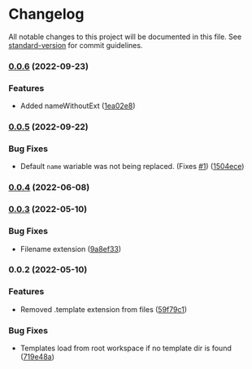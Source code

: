 # Changelog

All notable changes to this project will be documented in this file. See [standard-version](https://github.com/conventional-changelog/standard-version) for commit guidelines.

### [0.0.6](https://github.com/rhangai/vscode-file-template/compare/v0.0.5...v0.0.6) (2022-09-23)


### Features

* Added nameWithoutExt ([1ea02e8](https://github.com/rhangai/vscode-file-template/commit/1ea02e80964038368dce1360a737e529ce28dd5e))

### [0.0.5](https://github.com/rhangai/vscode-file-template/compare/v0.0.4...v0.0.5) (2022-09-22)


### Bug Fixes

* Default `name` wariable was not being replaced. (Fixes [#1](https://github.com/rhangai/vscode-file-template/issues/1)) ([1504ece](https://github.com/rhangai/vscode-file-template/commit/1504ece93d667d4e747aed7f0cc1e457014985c5))

### [0.0.4](https://github.com/rhangai/vscode-file-template/compare/v0.0.3...v0.0.4) (2022-06-08)

### [0.0.3](https://github.com/rhangai/vscode-file-template/compare/v0.0.2...v0.0.3) (2022-05-10)


### Bug Fixes

* Filename extension ([9a8ef33](https://github.com/rhangai/vscode-file-template/commit/9a8ef33cb49f48e480ce74a45bc00b1e56e15d04))

### 0.0.2 (2022-05-10)


### Features

* Removed .template extension from files ([59f79c1](https://github.com/rhangai/vscode-file-template/commit/59f79c1780808bdcb23371cf86457d7a0cee89de))


### Bug Fixes

* Templates load from root workspace if no template dir is found ([719e48a](https://github.com/rhangai/vscode-file-template/commit/719e48a1200bb218340071ac3e59f46fe76a867e))
